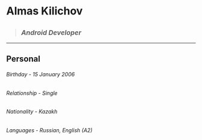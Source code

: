 # **Almas Kilichov**
> ## <sub>_Android Developer_</sub>
---
## Personal
###### Birthday - 15 January 2006
###### Relationship - Single
###### Nationality - Kazakh
###### Languages - Russian, English (A2)